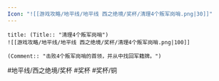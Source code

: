 ```yaml
---
Icon: "![[游戏攻略/地平线/地平线 西之绝境/奖杯/清理4个叛军岗哨.png|30]]"
---
```

```ad-common-bronze-trophy
title: (Title:: "清理4个叛军岗哨")
![[游戏攻略/地平线/地平线 西之绝境/奖杯/清理4个叛军岗哨.png|100]]

(Comment:: "击败4个叛军岗哨的首领，并从中找回军籍牌。")
```

#地平线/西之绝境/奖杯 #奖杯 #奖杯/铜
